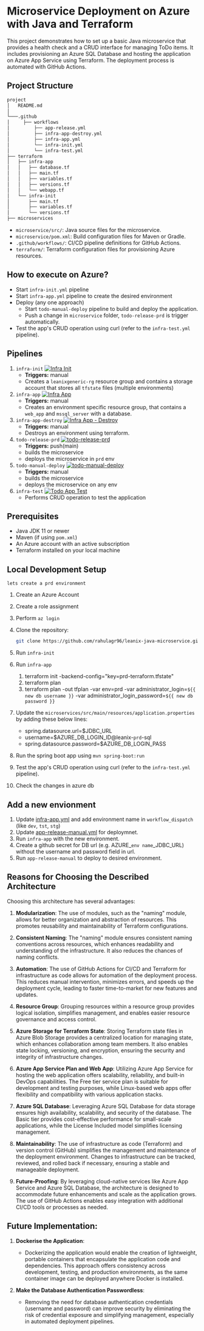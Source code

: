# Microservice Deployment on Azure with Java and Terraform

This project demonstrates how to set up a basic Java microservice that provides a health check and a CRUD interface for managing ToDo items. It includes provisioning an Azure SQL Database and hosting the application on Azure App Service using Terraform. The deployment process is automated with GitHub Actions.

## Project Structure

``` bash
project
│   README.md
│   
└───.github
│     ├── workflows
│         ├── app-release.yml
│         ├── infra-app-destroy.yml
│         ├── infra-app.yml
│         └── infra-init.yml
│         └── infra-test.yml
├── terraform
│   ├── infra-app
│   │   ├── database.tf
│   │   ├── main.tf
│   │   ├── variables.tf
│   │   ├── versions.tf
│   │   └── webapp.tf
│   └── infra-init
│       ├── main.tf
│       ├── variables.tf
│       └── versions.tf
├── microservices
```

- `microservice/src/`: Java source files for the microservice.
- `microservice/pom.xml`: Build configuration files for Maven or Gradle.
- `.github/workflows/`: CI/CD pipeline definitions for GitHub Actions.
- `terraform/`: Terraform configuration files for provisioning Azure resources.

## How to execute on Azure?

- Start `infra-init.yml` pipeline
- Start `infra-app.yml` pipeline to create the desired environment
- Deploy (any one approach)
   - Start `todo-manual-deploy` pipeline to build and deploy the application.
   - Push a change in `microservice` folder, `todo-release-prd` is trigger automatically.
- Test the app's CRUD operation using curl (refer to the `infra-test.yml` pipeline).

## Pipelines

1. `infra-init` [![Infra Init](https://github.com/rahulagr96/leanix-todo-app/actions/workflows/infra-init.yml/badge.svg?branch=main)](https://github.com/rahulagr96/leanix-todo-app/actions/workflows/infra-init.yml)
   - **Triggers:** manual
   - Creates a `leanixgeneric-rg` resource group and contains a storage account that stores all `tfstate` files (multiple environments)
2. `infra-app` [![Infra App](https://github.com/rahulagr96/leanix-todo-app/actions/workflows/infra-app.yml/badge.svg?branch=main)](https://github.com/rahulagr96/leanix-todo-app/actions/workflows/infra-app.yml)
   - **Triggers:** manual
   - Creates an environment specific resource group, that contains a `web_app` and `mssql_server` with a database.
3. `infra-app-destroy` [![Infra App - Destroy](https://github.com/rahulagr96/leanix-todo-app/actions/workflows/infra-app-destroy.yml/badge.svg?branch=main)](https://github.com/rahulagr96/leanix-todo-app/actions/workflows/infra-app-destroy.yml)
   - **Triggers:** manual 
   - Destroys an environment using terraform.
4. `todo-release-prd` [![todo-release-prd](https://github.com/rahulagr96/leanix-todo-app/actions/workflows/app-release-prd.yml/badge.svg?branch=main)](https://github.com/rahulagr96/leanix-todo-app/actions/workflows/app-release-prd.yml)
   - **Triggers:** push(main)
   - builds the microservice
   - deploys the microservice in `prd` env
5. `todo-manual-deploy` [![todo-manual-deploy](https://github.com/rahulagr96/leanix-todo-app/actions/workflows/app-release-manual.yml/badge.svg?branch=main)](https://github.com/rahulagr96/leanix-todo-app/actions/workflows/app-release-manual.yml)
   - **Triggers:** manual
   - builds the microservice
   - deploys the microservice on any env
6. `infra-test` [![Todo App Test](https://github.com/rahulagr96/leanix-todo-app/actions/workflows/infra-test.yml/badge.svg?branch=main)](https://github.com/rahulagr96/leanix-todo-app/actions/workflows/infra-test.yml)
   - Performs CRUD operation to test the application

## Prerequisites

- Java JDK 11 or newer
- Maven (if using `pom.xml`)
- An Azure account with an active subscription
- Terraform installed on your local machine

## Local Development Setup
`lets create a prd environment`

1. Create an Azure Account
2. Create a role assignment
3. Perform `az login`
4. Clone the repository:

   ``` bash
   git clone https://github.com/rahulagr96/leanix-java-microservice.git
   ```

5. Run `infra-init`
6. Run `infra-app`
   1. terraform init -backend-config="key=prd-terraform.tfstate"
   2. terraform plan
   3. terraform plan -out tfplan -var env=prd -var administrator_login=`${{ new db username }}` -var administrator_login_password=`${{ new db password }}`

7. Update the `microservices/src/main/resources/application.properties` by adding these below lines:
   - spring.datasource.url=$JDBC_URL
   - username=$AZURE_DB_LOGIN_ID@leanix-`prd`-sql
   - spring.datasource.password=$AZURE_DB_LOGIN_PASS
8. Run the spring boot app using `mvn spring-boot:run`
9. Test the app's CRUD operation using curl (refer to the `infra-test.yml` pipeline).
10. Check the changes in azure db

## Add a new envionment
1. Update [infra-app.yml](https://github.com/rahulagr96/leanix-todo-app/blob/main/.github/workflows/infra-app.yml) and add environment name in `workflow_dispatch` (like `dev`, `tst`, `stg`)
2. Update [app-release-manual.yml](https://github.com/rahulagr96/leanix-todo-app/blob/main/.github/workflows/app-release-manual.yml) for deploymnet.
3. Run `infra-app` with the new environment.
4. Create a github secret for DB url (e.g. AZURE_`env name`_JDBC_URL) without the username and password field in url.
5. Run `app-release-manual` to deploy to desired environment.

## Reasons for Choosing the Described Architecture
Choosing this architecture has several advantages:

1. **Modularization**: The use of modules, such as the "naming" module, allows for better organization and abstraction of resources. This promotes reusability and maintainability of Terraform configurations.

2. **Consistent Naming**: The "naming" module ensures consistent naming conventions across resources, which enhances readability and understanding of the infrastructure. It also reduces the chances of naming conflicts.

3. **Automation**:
  The use of GitHub Actions for CI/CD and Terraform for infrastructure as code allows for automation of the deployment process.
  This reduces manual intervention, minimizes errors, and speeds up the deployment cycle, leading to faster time-to-market for new features and updates.

4. **Resource Group**: Grouping resources within a resource group provides logical isolation, simplifies management, and enables easier resource governance and access control.

5. **Azure Storage for Terraform State**: Storing Terraform state files in Azure Blob Storage provides a centralized location for managing state, which enhances collaboration among team members. It also enables state locking, versioning, and encryption, ensuring the security and integrity of infrastructure changes.

6. **Azure App Service Plan and Web App**: Utilizing Azure App Service for hosting the web application offers scalability, reliability, and built-in DevOps capabilities. The Free tier service plan is suitable for development and testing purposes, while Linux-based web apps offer flexibility and compatibility with various application stacks.

7. **Azure SQL Database**: Leveraging Azure SQL Database for data storage ensures high availability, scalability, and security of the database. The Basic tier provides cost-effective performance for small-scale applications, while the License Included model simplifies licensing management.

8. **Maintainability**:
  The use of infrastructure as code (Terraform) and version control (GitHub) simplifies the management and maintenance of the deployment environment.
  Changes to infrastructure can be tracked, reviewed, and rolled back if necessary, ensuring a stable and manageable deployment.

1. **Future-Proofing**:
  By leveraging cloud-native services like Azure App Service and Azure SQL Database, the architecture is designed to accommodate future enhancements and scale as the application grows.
  The use of GitHub Actions enables easy integration with additional CI/CD tools or processes as needed.

## Future Implementation:

1. **Dockerise the Application**:
   - Dockerizing the application would enable the creation of lightweight, portable containers that encapsulate the application code and dependencies. This approach offers consistency across development, testing, and production environments, as the same container image can be deployed anywhere Docker is installed.

2. **Make the Database Authentication Passwordless**:
   - Removing the need for database authentication credentials (username and password) can improve security by eliminating the risk of credential exposure and simplifying management, especially in automated deployment pipelines.
